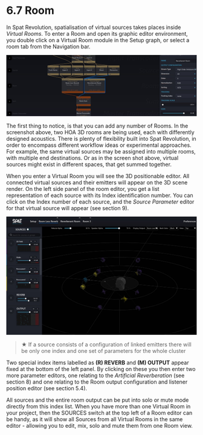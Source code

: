 # 6.7 Room

In Spat Revolution, spatialisation of virtual sources takes places inside _Virtual
Rooms_. To enter a Room and open its graphic editor environment, you double click
on a Virtual Room module in the Setup graph, or select a room tab from the Navigation bar.

![](../../../include/SpatRevolution_UserGuide_-092.jpg)

The first thing to notice, is that you can add any number of Rooms. In the screenshot above, two HOA 3D rooms are being used, each with differently designed
acoustics. There is plenty of flexibility built into Spat Revolution, in order to encompass different workflow ideas or experimental approaches. For example, the same
virtual sources may be assigned into multiple rooms, with multiple end destinations. Or as in the screen shot above, virtual sources might exist in different spaces,
that get summed together.

When you enter a Virtual Room you will see the 3D positionable editor. All connected virtual sources and their emitters will appear on the 3D scene render. On
the left side panel of the room editor, you get a list representation of each source
with its Index identification number. You can click on the Index number of each
source, and the _Source Parameter_ editor for that virtual source will appear (see section 9).


![](../../../include/SpatRevolution_UserGuide_-094.jpg)

> ★ If a source consists of a configuration of linked emitters there will be
only one index and one set of parameters for the whole cluster

Two special index items labelled as **(R) REVERB** and **(M) OUTPUT** appear fixed at
the bottom of the left panel. By clicking on these you then enter two more parameter editors, one relating to the _Artificial Reverberation_ (see section 8) and one relating to the Room output configuration and listener position editor (see section 5.4).

All sources and the entire room output can be put into solo or mute mode directly
from this index list. When you have more than one Virtual Room in your project,
then the SOURCES switch at the top left of a Room editor can be handy, as it will
show all Sources from all Virtual Rooms in the same editor - allowing you to edit,
mix, solo and mute them from one Room view.

